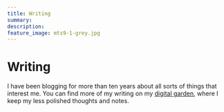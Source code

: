 ```yaml
---
title: Writing
summary: 
description: 
feature_image: mts9-1-grey.jpg
---
```


# Writing

I have been blogging for more than ten years about all sorts of things that interest me. You can find more of my writing on my [digital garden](https://www.mtsolitary.com/), where I keep my less polished thoughts and notes. 